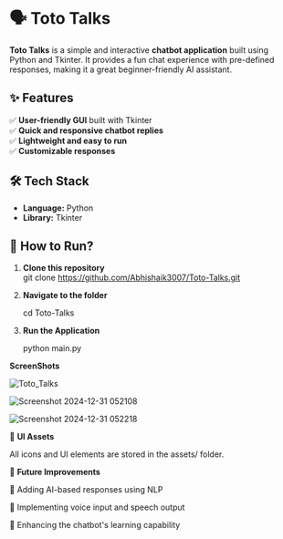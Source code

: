 # 🗣️ **Toto Talks**  

**Toto Talks** is a simple and interactive **chatbot application** built using Python and Tkinter. It provides a fun chat experience with pre-defined responses, making it a great beginner-friendly AI assistant.  

## ✨ **Features**  
✅ **User-friendly GUI** built with Tkinter  
✅ **Quick and responsive chatbot replies**  
✅ **Lightweight and easy to run**  
✅ **Customizable responses**  

## 🛠 **Tech Stack**  
- **Language:** Python  
- **Library:** Tkinter  

## 🚀 **How to Run?**  
1. **Clone this repository**  
   git clone https://github.com/Abhishaik3007/Toto-Talks.git

2. **Navigate to the folder**
   
   cd Toto-Talks

4. **Run the Application**
   
   python main.py

**ScreenShots**

![Toto_Talks](https://github.com/user-attachments/assets/e14c5090-1e98-49f8-91b3-19dfbf619aa2)

![Screenshot 2024-12-31 052108](https://github.com/user-attachments/assets/06098edd-77a1-4eb2-8b46-2ace28a8d746)

![Screenshot 2024-12-31 052218](https://github.com/user-attachments/assets/621762ea-c40d-4e98-9316-43080ca5528b)

   
🎨 **UI Assets**

All icons and UI elements are stored in the assets/ folder.

📌 **Future Improvements**

🔹 Adding AI-based responses using NLP

🔹 Implementing voice input and speech output

🔹 Enhancing the chatbot's learning capability
